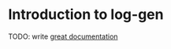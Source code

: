 # Introduction to log-gen

TODO: write [great documentation](http://jacobian.org/writing/what-to-write/)
